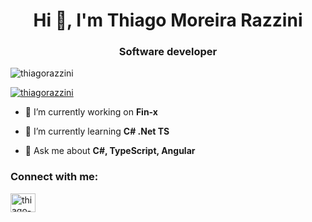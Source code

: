 <h1 align="center">Hi 👋, I'm Thiago Moreira Razzini</h1>
<h3 align="center">Software developer</h3>

<p align="left"> <img src="https://komarev.com/ghpvc/?username=thiagoandrecardoso&label=Profile%20views&color=0e75b6&style=flat" alt="thiagorazzini" /> </p>

<p align="left"> <a href="https://github.com/ryo-ma/github-profile-trophy"><img src="https://github-profile-trophy.vercel.app/?username=thiagorazzini" alt="thiagorazzini" /></a> </p>


- 🔭 I’m currently working on **Fin-x**

- 🌱 I’m currently learning **C# .Net TS**

- 💬 Ask me about **C#, TypeScript, Angular**


<h3 align="left">Connect with me:</h3>
<p align="left">
<a href="https://www.linkedin.com/in/thiago-moreira-razzini/" target="blank"><img align="center" src="https://raw.githubusercontent.com/rahuldkjain/github-profile-readme-generator/master/src/images/icons/Social/linked-in-alt.svg" alt="thiago-moreira-razzini" height="30" width="40" /></a>
</p>

